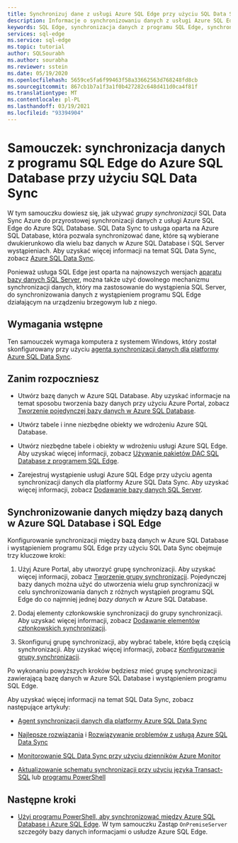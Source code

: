 ```yaml
---
title: Synchronizuj dane z usługi Azure SQL Edge przy użyciu SQL Data Sync
description: Informacje o synchronizowaniu danych z usługi Azure SQL Edge przy użyciu usługi Azure SQL Data Sync
keywords: SQL Edge, synchronizacja danych z programu SQL Edge, synchronizacja danych programu SQL Edge
services: sql-edge
ms.service: sql-edge
ms.topic: tutorial
author: SQLSourabh
ms.author: sourabha
ms.reviewer: sstein
ms.date: 05/19/2020
ms.openlocfilehash: 5659ce5fa6f99463f58a33662563d768248fd8cb
ms.sourcegitcommit: 867cb1b7a1f3a1f0b427282c648d411d0ca4f81f
ms.translationtype: MT
ms.contentlocale: pl-PL
ms.lasthandoff: 03/19/2021
ms.locfileid: "93394904"
---
```

# <a name="tutorial-sync-data-from-sql-edge-to-azure-sql-database-by-using-sql-data-sync"></a>Samouczek: synchronizacja danych z programu SQL Edge do Azure SQL Database przy użyciu SQL Data Sync

W tym samouczku dowiesz się, jak używać *grupy synchronizacji* SQL Data Sync Azure do przyrostowej synchronizacji danych z usługi Azure SQL Edge do Azure SQL Database. SQL Data Sync to usługa oparta na Azure SQL Database, która pozwala synchronizować dane, które są wybierane dwukierunkowo dla wielu baz danych w Azure SQL Database i SQL Server wystąpieniach. Aby uzyskać więcej informacji na temat SQL Data Sync, zobacz [Azure SQL Data Sync](../azure-sql/database/sql-data-sync-data-sql-server-sql-database.md).

Ponieważ usługa SQL Edge jest oparta na najnowszych wersjach [aparatu bazy danych SQL Server](/sql/sql-server/sql-server-technical-documentation/), można także użyć dowolnego mechanizmu synchronizacji danych, który ma zastosowanie do wystąpienia SQL Server, do synchronizowania danych z wystąpieniem programu SQL Edge działającym na urządzeniu brzegowym lub z niego.

## <a name="prerequisites"></a>Wymagania wstępne

Ten samouczek wymaga komputera z systemem Windows, który został skonfigurowany przy użyciu [agenta synchronizacji danych dla platformy Azure SQL Data Sync](../azure-sql/database/sql-data-sync-agent-overview.md).

## <a name="before-you-begin"></a>Zanim rozpoczniesz

* Utwórz bazę danych w Azure SQL Database. Aby uzyskać informacje na temat sposobu tworzenia bazy danych przy użyciu Azure Portal, zobacz [Tworzenie pojedynczej bazy danych w Azure SQL Database](../azure-sql/database/single-database-create-quickstart.md?tabs=azure-portal).

* Utwórz tabele i inne niezbędne obiekty we wdrożeniu Azure SQL Database.

* Utwórz niezbędne tabele i obiekty w wdrożeniu usługi Azure SQL Edge. Aby uzyskać więcej informacji, zobacz [Używanie pakietów DAC SQL Database z programem SQL Edge](deploy-dacpac.md).

* Zarejestruj wystąpienie usługi Azure SQL Edge przy użyciu agenta synchronizacji danych dla platformy Azure SQL Data Sync. Aby uzyskać więcej informacji, zobacz [Dodawanie bazy danych SQL Server](../azure-sql/database/sql-data-sync-sql-server-configure.md#add-on-prem).

## <a name="sync-data-between-a-database-in-azure-sql-database-and-sql-edge"></a>Synchronizowanie danych między bazą danych w Azure SQL Database i SQL Edge

Konfigurowanie synchronizacji między bazą danych w Azure SQL Database i wystąpieniem programu SQL Edge przy użyciu SQL Data Sync obejmuje trzy kluczowe kroki:  


1. Użyj Azure Portal, aby utworzyć grupę synchronizacji. Aby uzyskać więcej informacji, zobacz [Tworzenie grupy synchronizacji](../azure-sql/database/sql-data-sync-sql-server-configure.md#create-sync-group). Pojedynczej bazy danych można użyć do utworzenia wielu grup synchronizacji w celu synchronizowania danych z różnych wystąpień programu SQL Edge do co najmniej jednej *bazy danych w* Azure SQL Database. 

2. Dodaj elementy członkowskie synchronizacji do grupy synchronizacji. Aby uzyskać więcej informacji, zobacz [Dodawanie elementów członkowskich synchronizacji](../azure-sql/database/sql-data-sync-sql-server-configure.md#add-sync-members).

3. Skonfiguruj grupę synchronizacji, aby wybrać tabele, które będą częścią synchronizacji. Aby uzyskać więcej informacji, zobacz [Konfigurowanie grupy synchronizacji](../azure-sql/database/sql-data-sync-sql-server-configure.md#add-sync-members).

Po wykonaniu powyższych kroków będziesz mieć grupę synchronizacji zawierającą bazę danych w Azure SQL Database i wystąpieniem programu SQL Edge.

Aby uzyskać więcej informacji na temat SQL Data Sync, zobacz następujące artykuły:

* [Agent synchronizacji danych dla platformy Azure SQL Data Sync](../azure-sql/database/sql-data-sync-agent-overview.md)

* [Najlepsze rozwiązania](../azure-sql/database/sql-data-sync-best-practices.md) i [Rozwiązywanie problemów z usługą Azure SQL Data Sync](../azure-sql/database/sql-data-sync-troubleshoot.md)

* [Monitorowanie SQL Data Sync przy użyciu dzienników Azure Monitor](../azure-sql/database/monitor-tune-overview.md)

* [Aktualizowanie schematu synchronizacji przy użyciu języka Transact-SQL](../azure-sql/database/sql-data-sync-update-sync-schema.md) lub [programu PowerShell](../azure-sql/database/scripts/update-sync-schema-in-sync-group.md)

## <a name="next-steps"></a>Następne kroki


* [Użyj programu PowerShell, aby synchronizować między Azure SQL Database i Azure SQL Edge](../azure-sql/database/scripts/sql-data-sync-sync-data-between-azure-onprem.md). W tym samouczku Zastąp `OnPremiseServer` szczegóły bazy danych informacjami o usłudze Azure SQL Edge.